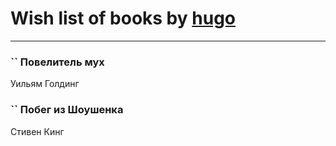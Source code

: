 # Wish list of books by [hugo](https://plus.google.com/u/0/105063533945004840111/)
---

### `` Повелитель мух
Уильям Голдинг

### `` Побег из Шоушенка
Стивен Кинг

